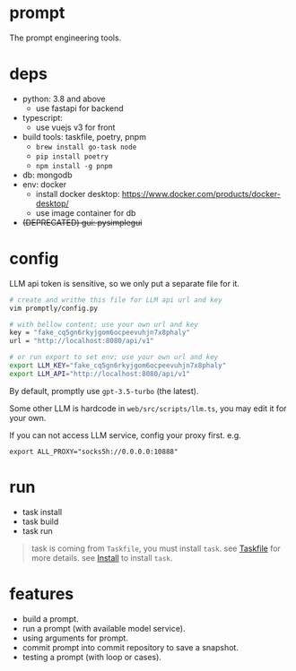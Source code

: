 # prompt

The prompt engineering tools.

# deps

- python: 3.8 and above
  - use fastapi for backend
- typescript: 
  - use vuejs v3 for front
- build tools: taskfile, poetry, pnpm
  - `brew install go-task node`
  - `pip install poetry`
  - `npm install -g pnpm`
- db: mongodb
- env: docker
  - install docker desktop: https://www.docker.com/products/docker-desktop/
  - use image container for db
- ~~(DEPRECATED) gui: pysimplegui~~

# config
LLM api token is sensitive, so we only put a separate file for it.
```sh
# create and writhe this file for LLM api url and key
vim promptly/config.py

# with bellow content; use your own url and key
key = "fake_cq5gn6rkyjgom6ocpeevuhjn7x8phaly"
url = "http://localhost:8080/api/v1"

# or run export to set env; use your own url and key
export LLM_KEY="fake_cq5gn6rkyjgom6ocpeevuhjn7x8phaly"
export LLM_API="http://localhost:8080/api/v1"
```

By default, promptly use `gpt-3.5-turbo` (the latest).

Some other LLM is hardcode in `web/src/scripts/llm.ts`, you may edit it for your own.

If you can not access LLM service, config your proxy first.
e.g.
```shell
export ALL_PROXY="socks5h://0.0.0.0:10888"
```

# run

- task install
- task build
- task run

> task is coming from `Taskfile`, you must install `task`.
> see [Taskfile](https://taskfile.dev/) for more details.
> see [Install](https://taskfile.dev/installation/) to install `task`.

# features

- build a prompt.
- run a prompt (with available model service).
- using arguments for prompt.
- commit prompt into commit repository to save a snapshot.
- testing a prompt (with loop or cases).
